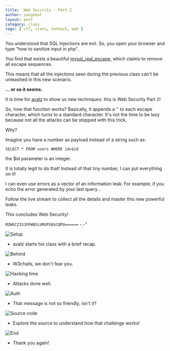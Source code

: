 ```yaml
---
title:  Web Security - Part 2
author: zangobot
layout: post
category: class
tags: [ ctf, class, zenhack, web ]
---
```


You understood that SQL Injections are evil. So, you open your browser and type "how to sanitize input in php".

You find that exists a beautiful [mysql_real_escape](http://php.net/manual/en/function.mysql-real-escape-string.php), which claims to remove all escape sequences.

This means that all the injections seen during the previous class can't be unleashed in this new scenario.

**... or so it seems.**

It is time for [avalz](https://csec.it/people/andrea_valenza) to show us new techniques: this is Web Security Part 2!

So, how that function works? Basically, it appends a '\' to each escape character, which turns to a standard character.
It's not the time to be lazy because not all the attacks can be stopped with this trick.

Why?

Imagine you have a number as payload instead of a string such as:

`SELECT * FROM users WHERE id=$id`

the $id parameter is an integer. 

It is totally legit to do that! Instead of that tiny number, I can put everything on it!

I can even use errors as a vector of an information leak. For example, if you echo the error generated by your last query...

Follow the live stream to collect all the details and master this new powerful leaks.

This concludes Web Security!

`MZWGCZ33JFPWQYLUMVPVASCQPU======` -.-"

![Setup](/assets/blog_img/2017-12-14-web-part2/start.jpg "Let's start!")
* avalz starts his class with a brief recap.

![Behind](/assets/blog_img/2017-12-14-web-part2/behind.jpg "Behind the scenes")
* W3challs, we don't fear you.

![Hacking time](/assets/blog_img/2017-12-14-web-part2/hacking.jpg  "Focus.")
* Attacks done well.

![Auth](/assets/blog_img/2017-12-14-web-part2/auth.jpg  "ACCESS DENIED.")
* That message is not so friendly, isn't it?

![Source code](/assets/blog_img/2017-12-14-web-part2/source.jpg  "Just download the source code!")
* Explore the source to understand how that challenge works!

![End](/assets/blog_img/2017-12-14-web-part2/thankyou.jpg  "See you soon!")
* Thank you again!
